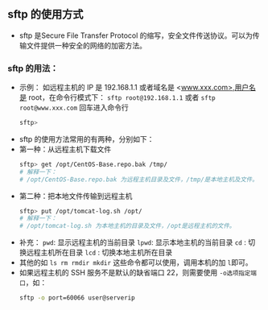 ## sftp 的使用方式
- sftp 是Secure File Transfer Protocol 的缩写，安全文件传送协议。可以为传输文件提供一种安全的网络的加密方法。

### sftp 的用法：
- 示例： 如远程主机的 IP 是 192.168.1.1 或者域名是 <www.xxx.com>,用户名是 root，在命令行模式下： `sftp root@192.168.1.1` 或者 `sftp root@www.xxx.com` 回车进入命令行
  ```bash
  sftp>
  ```
- sftp 的使用方法常用的有两种，分别如下：
- 第一种：从远程主机下载文件
  ```bash
  sftp> get /opt/CentOS-Base.repo.bak /tmp/
  # 解释一下：
  # /opt/CentOS-Base.repo.bak 为远程主机目录及文件，/tmp/是本地主机及文件。
  ```
- 第二种：把本地文件传输到远程主机
  ```bash
  sftp> put /opt/tomcat-log.sh /opt/
  # 解释一下：
  # /opt/tomcat-log.sh 为本地主机的目录及文件，/opt是远程主机的文件。
  ```
- 补充：
`pwd`:  显示远程主机的当前目录
`lpwd`: 显示本地主机的当前目录
`cd`  : 切换远程主机所在目录
`lcd` : 切换本地主机所在目录
- 其他的如 `ls rm rmdir mkdir` 这些命令都可以使用，调用本机的加 `l`即可。
- 如果远程主机的 SSH 服务不是默认的缺省端口 22，则需要使用 `-o选项指定端口`，如：
  ```bash
  sftp -o port=60066 user@serverip
  ```
